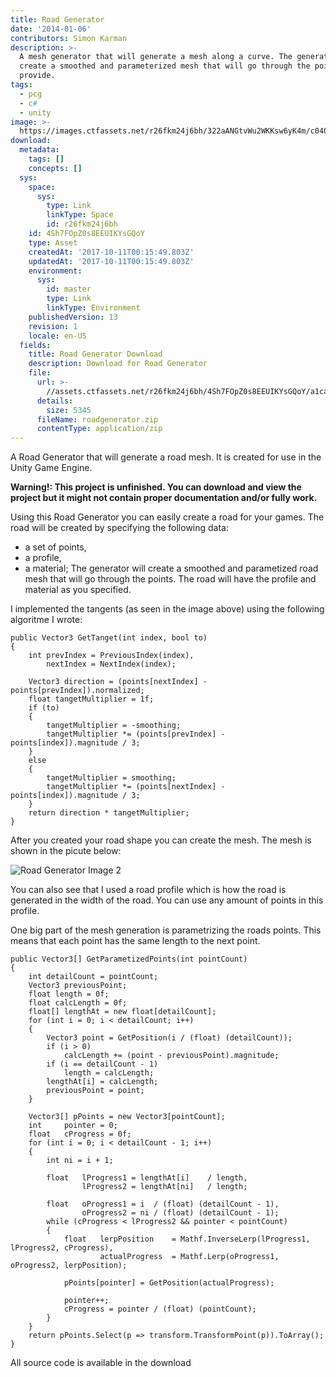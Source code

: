 ```yaml
---
title: Road Generator
date: '2014-01-06'
contributors: Simon Karman
description: >-
  A mesh generator that will generate a mesh along a curve. The generator will
  create a smoothed and parameterized mesh that will go through the points you
  provide.
tags:
  - pcg
  - c#
  - unity
image: >-
  https://images.ctfassets.net/r26fkm24j6bh/322aANGtvWu2WKKsw6yK4m/c0406c2f8239d70ad83d011d123e172b/smart_tangents.png
download:
  metadata:
    tags: []
    concepts: []
  sys:
    space:
      sys:
        type: Link
        linkType: Space
        id: r26fkm24j6bh
    id: 4Sh7FOpZ0s8EEUIKYsGQoY
    type: Asset
    createdAt: '2017-10-11T00:15:49.803Z'
    updatedAt: '2017-10-11T00:15:49.803Z'
    environment:
      sys:
        id: master
        type: Link
        linkType: Environment
    publishedVersion: 13
    revision: 1
    locale: en-US
  fields:
    title: Road Generator Download
    description: Download for Road Generator
    file:
      url: >-
        //assets.ctfassets.net/r26fkm24j6bh/4Sh7FOpZ0s8EEUIKYsGQoY/a1ca173eafbf505559fe08f7dca5e2ff/roadgenerator.zip
      details:
        size: 5345
      fileName: roadgenerator.zip
      contentType: application/zip
---
```


A Road Generator that will generate a road mesh. It is created for use in the Unity Game Engine.

__Warning!: This project is unfinished. You can download and view the project but it might not contain proper documentation and/or fully work.__

Using this Road Generator you can easily create a road for your games. The road will be created by specifying the following data:
- a set of points,
- a profile,
- a material;
The generator will create a smoothed and parametized road mesh that will go through the points. The road will have the profile and material as you specified.

I implemented the tangents (as seen in the image above) using the following algoritme I wrote:

    public Vector3 GetTanget(int index, bool to)
    {
        int prevIndex = PreviousIndex(index),
            nextIndex = NextIndex(index);
             
        Vector3 direction = (points[nextIndex] - points[prevIndex]).normalized;
        float tangetMultiplier = 1f;
        if (to)
        {
            tangetMultiplier = -smoothing;
            tangetMultiplier *= (points[prevIndex] - points[index]).magnitude / 3;
        }
        else
        {
            tangetMultiplier = smoothing;
            tangetMultiplier *= (points[nextIndex] - points[index]).magnitude / 3;
        }
        return direction * tangetMultiplier;
    }

After you created your road shape you can create the mesh. The mesh is shown in the picute below:

![Road Generator Image 2](//images.contentful.com/r26fkm24j6bh/59I80yp0MMiMacEowmcEWe/669d5b4e782e652adb11b5dc9d2e46db/roadmesh.png)

You can also see that I used a road profile which is how the road is generated in the width of the road. You can use any amount of points in this profile.

One big part of the mesh generation is parametrizing the roads points. This means that each point has the same length to the next point.

    public Vector3[] GetParametizedPoints(int pointCount)
    {
        int detailCount = pointCount;
        Vector3 previousPoint;
        float length = 0f;
        float calcLength = 0f;
        float[] lengthAt = new float[detailCount];
        for (int i = 0; i < detailCount; i++)
        {
            Vector3 point = GetPosition(i / (float) (detailCount));
            if (i > 0)
                calcLength += (point - previousPoint).magnitude;
            if (i == detailCount - 1)
                length = calcLength;
            lengthAt[i] = calcLength;
            previousPoint = point;
        }
         
        Vector3[] pPoints = new Vector3[pointCount];
        int     pointer = 0;
        float   cProgress = 0f;
        for (int i = 0; i < detailCount - 1; i++) 
        {
            int ni = i + 1;
             
            float   lProgress1 = lengthAt[i]    / length,
                    lProgress2 = lengthAt[ni]   / length;
             
            float   oProgress1 = i  / (float) (detailCount - 1),
                    oProgress2 = ni / (float) (detailCount - 1);
            while (cProgress < lProgress2 && pointer < pointCount)
            {
                float   lerpPosition    = Mathf.InverseLerp(lProgress1, lProgress2, cProgress),
                        actualProgress  = Mathf.Lerp(oProgress1, oProgress2, lerpPosition);
                 
                pPoints[pointer] = GetPosition(actualProgress);
                 
                pointer++;
                cProgress = pointer / (float) (pointCount);
            }
        }
        return pPoints.Select(p => transform.TransformPoint(p)).ToArray();
    }
    
All source code is available in the download